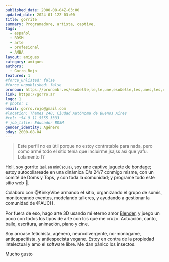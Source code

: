 ```yaml
---
published_date: 2000-08-04Z-03:00
updated_date: 2024-01-12Z-03:00
title: gorrite
summary: Programadore, artista, captive.
tags:
  - español
  - BDSM
  - arte
  - profesional
  - AMBA
layout: amigues
category: amigues
authors:
  - Gorro_Rojo
featured: 1
#force_unlisted: false
#force_unpublished: false
pronoun: https://pronombr.es/eso&elle,le,le,une,eso&elle,les,unes,les,e,co,
link: https://gorro.ar
logo: 1
# photo: 1
email: gorro.rojo@gmail.com
#location: Thames 240, Ciudad Autónoma de Buenos Aires
#tel: +54 9 11 5555 3333
# job_title: Educador BDSM
gender_identity: Agénero
bday: 2000-08-04
---
```


> Este perfil no es útil porque no estoy contratable para nada, pero como armé todo el sitio tenía que incluirme jsajss así que yafu. Lolamento (?

Holi, soy gorrite <small>(así, en minúscula)</small>, soy une captive juguete de bondage; estoy autocollareade en una dinámica D/s 24/7 conmigo misme, con un comité de Doms y Tops, y con toda la comunidad; y programé todo este sitio web 🌈.

Colaboro con @KinkyVibe armando el sitio, organizando el grupo de sumis, monitoreando eventos, modelando talleres, y ayudando a gestionar la comunidad de @AUCH .

Por fuera de eso, hago arte 3D usando mi eterno amor [Blender](https://www.blender.org), y juego un poco con todos los tipos de arte con los que me cruzo. Actuación, canto, baile, escritura, animación, piano y cine.

Soy arroase fetichista, agénero, neurodivergente, no-monógame, anticapacitista, y antiespecista vegane. Estoy en contra de la propiedad intelectual y amo el software libre. Me dan pánico los insectos. 

Mucho gusto